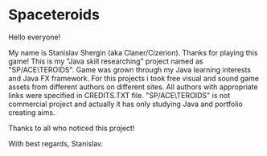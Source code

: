 # Spaceteroids

Hello everyone!
    
My name is Stanislav Shergin (aka Claner/Cizerion). Thanks for playing this game! 
This is my "Java skill researching" project named as "SP/ACE\TEROIDS". 
Game was grown through my Java learning interests and Java FX framework. 
For this projects i took free visual and sound game assets from different authors 
on different sites. All authors with appropriate links were specified in CREDITS.TXT 
file. "SP/ACE\TEROIDS" is not commercial project and actually it has only studying 
Java and portfolio creating aims. 

Thanks to all who noticed this project!

With best regards, Stanislav.
